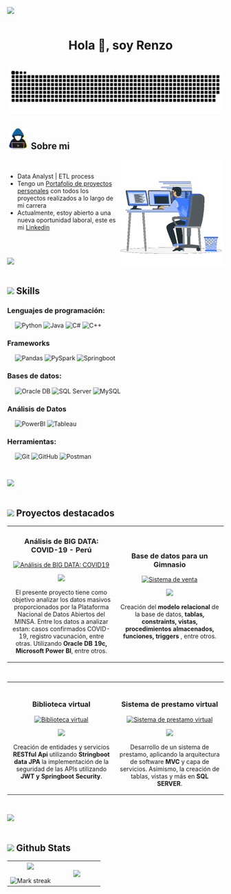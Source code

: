 <img src="https://user-images.githubusercontent.com/73097560/115834477-dbab4500-a447-11eb-908a-139a6edaec5c.gif">

<div id="user-content-toc">
  <ul align="center">
    <summary><h1 style="display: inline-block">Hola 👋, soy Renzo</h1></summary>
  </ul>
</div>


<div align="center">
  <img  src="https://github.com/1999AZZAR/1999AZZAR/blob/main/resources/img/grid-snake.svg"
       alt="snake" /></a>
</div>

## <picture><img src = "https://github.com/0xAbdulKhalid/0xAbdulKhalid/raw/main/assets/mdImages/about_me.gif" width = 50px></picture> **Sobre mi**

<picture> <img align="right" src="https://github.com/0xAbdulKhalid/0xAbdulKhalid/raw/main/assets/mdImages/Right_Side.gif" width = 250px></picture>

<br>

- Data Analyst | ETL process
- Tengo un [Portafolio de proyectos personales](https://renzo1818.github.io/RenzoZavaleta.github.io/) con todos los proyectos realizados a lo largo de mi carrera
- Actualmente, estoy abierto a una nueva oportunidad laboral, este es mi [Linkedin](https://www.linkedin.com/in/renzo-zavaleta-reyes/)

<br><br>

<img src="https://user-images.githubusercontent.com/73097560/115834477-dbab4500-a447-11eb-908a-139a6edaec5c.gif"><br><br>

## <img src="https://media2.giphy.com/media/QssGEmpkyEOhBCb7e1/giphy.gif?cid=ecf05e47a0n3gi1bfqntqmob8g9aid1oyj2wr3ds3mg700bl&rid=giphy.gif" width ="25"><b> Skills</b>

### Lenguajes de programación:
&emsp;
![Python](https://img.shields.io/badge/-Python-000?&logo=Python)
![Java](https://img.shields.io/badge/-Java-000000?style=flat&logo=java)
![C#](https://img.shields.io/badge/C%23-239120?style=flat-square&logo=c-sharp&logoColor=white)
![C++](https://img.shields.io/badge/-C++-000000?style=flat&logo=c%2B%2B)


### Frameworks
&emsp;
![Pandas](https://img.shields.io/badge/-Pandas-000?&logo=Pandas)
![PySpark](https://img.shields.io/badge/-PySpark-000?&logo=PySpark)
![Springboot](https://img.shields.io/badge/-Springboot-000?&logo=Springboot)


### Bases de datos:
&emsp;
![Oracle DB](https://img.shields.io/badge/-OracleDatabase-000?&logo=Oracle)
![SQL Server](https://img.shields.io/badge/-Sql%20Server-000?&logo=microsoft-sql-server)
![MySQL](https://img.shields.io/badge/-MySQL-000?&logo=MySQL)


### Análisis de Datos
&emsp;
![PowerBI](https://img.shields.io/badge/PowerBI-F2C811?style=flat-square&logo=PowerBI&logoColor=white)
![Tableau](https://img.shields.io/badge/Tableau-E97627?style=flat-square&logo=Tableau&logoColor=white)

### Herramientas:
&emsp;
![Git](https://img.shields.io/badge/-Git-000?&logo=Git)
![GitHub](https://img.shields.io/badge/-GitHub-000?&logo=GitHub)
![Postman](https://img.shields.io/badge/-Postman-000?&logo=Postman)


&emsp;

<img src="https://user-images.githubusercontent.com/73097560/115834477-dbab4500-a447-11eb-908a-139a6edaec5c.gif"><br><br>

## <picture><img src = "https://github.com/7oSkaaa/7oSkaaa/blob/main/Images/about_me.gif?raw=true" width = 50px></picture> Proyectos destacados
<table>
<tr>
<td width="50%">
<h3 align="center">Análisis de BIG DATA: COVID-19 - Perú</h3>
<div align="center">
<a href="https://github.com/Renzo1818/Analisis-Datos-COVID19" target="_blank"><img src="https://renzo1818.github.io/RenzoZavaletaReyes.github.io/images/dashboard%20mapa.png" width="400" alt="Análisis de BIG DATA: COVID19"></a>
<p>
<a href="https://github.com/Renzo1818/Analisis-Datos-COVID19" target="_blank">
<img src="https://img.shields.io/badge/CÓDIGO-ff9?style=for-the-badge&logo=github&logoColor=black">
</a>
</p>
<p>El presente proyecto tiene como objetivo analizar los datos masivos proporcionados por la Plataforma Nacional de Datos Abiertos del MINSA. Entre los datos a analizar estan: casos confirmados COVID-19, registro vacunación, entre otras. Utilizando <strong>Oracle DB 19c, Microsoft Power BI</strong>, entre otros.</p>
</div>
                                                                                      
</td>       

<td width="50%">
<h3 align="center">Base de datos para un Gimnasio</h3>
<div align="center">
<a href="https://github.com/Renzo1818/Portafolio_RenzoZavaleta/tree/main/DISE%C3%91O%20BD%20-%20GIMNASIO" target="_blank"><img src="https://renzo1818.github.io/RenzoZavaletaReyes.github.io/images/mssqlserver.png" width="400" alt="Sistema de venta"></a>
<p>
<a href="https://github.com/Renzo1818/Portafolio_RenzoZavaleta/tree/main/DISE%C3%91O%20BD%20-%20GIMNASIO" target="_blank">
<img src="https://img.shields.io/badge/C%C3%93DIGO-cfaae0?style=for-the-badge&logo=github&logoColor=black">
</a>
</p>
<p>Creación del <strong>modelo relacional</strong> de la base de datos, <strong>tablas, constraints, vistas, procedimientos almacenados, funciones, triggers</strong> , entre otros.</p>
</div>
                                                                                      
</td>  
</table>                                                                                 
</div>
<br>


<table>
<tr>
<td width="50%">
<h3 align="center">Biblioteca virtual</h3>
<div align="center">
<a href="https://github.com/Renzo1818/biblioteca-backend/tree/main" target="_blank"><img src="https://renzo1818.github.io/RenzoZavaleta.github.io/images/Bibliote.png" width="400" alt="Biblioteca virtual"></a>
<p>
<a href="https://github.com/Renzo1818/biblioteca-backend/tree/main" target="_blank">
<img src="https://img.shields.io/badge/CÓDIGO-ff9?style=for-the-badge&logo=github&logoColor=black">
</a>
</p>
<p>Creación de entidades y servicios <strong> RESTful Api </strong> utilizando <strong> Stringboot data JPA </strong> la implementación de la seguridad de las APIs utilizando <strong> JWT y Springboot Security</strong>.</p>
</div>
                                                                                      
</td>

<td width="50%">
               <br>
<h3 align="center">Sistema de prestamo virtual</h3>
<div align="center">                                       
<a href="https://github.com/Renzo1818/Portafolio_RenzoZavaleta/tree/main/ASP.NET%20CORE%20MVC" target="_blank"><img src="https://renzo1818.github.io/RenzoZavaleta.github.io/images/main_admin.png" width="400" alt="Sistema de prestamo virtual"></a>
<br>
<p>
<a href="https://github.com/Renzo1818/Portafolio_RenzoZavaleta/tree/main/ASP.NET%20CORE%20MVC" target="_blank">
<img src="https://img.shields.io/badge/C%C3%93DIGO-80ffaa?style=for-the-badge&logo=github&logoColor=black">
</a>
</p>
</p>Desarrollo de un sistema de prestamo, aplicando la arquitectura de software <strong>MVC</strong> y capa de servicios. Asimismo, la creación de tablas, vistas y más en <strong>SQL SERVER</strong>.</p>
</div>                                                             
</table>                                                                                 
</div>
<br>


<img src="https://user-images.githubusercontent.com/73097560/115834477-dbab4500-a447-11eb-908a-139a6edaec5c.gif"><br><br>

## <img src="https://media.giphy.com/media/iY8CRBdQXODJSCERIr/giphy.gif" width="35"><b> Github Stats </b>
 
 <!--- stats & Trophy (start) -->
<p align="center">
  <!--- stats (start) -->
<table align="center">
<tr border="none">
<td width="50%" align="center">
  
  <img  align="center"  src="https://github-readme-stats.vercel.app/api?username=Renzo1818&theme=dark&show_icons=true&count_private=true" />
  <br></br>
  <img  title="🔥 Get streak stats for your profile at git.io/streak-stats" alt="Mark streak" src="https://github-readme-streak-stats.herokuapp.com/?user=Renzo1818&theme=dark&hide_border=false" /> 
</td>

<td width="50%" align="center">

  <img  align="center"  src="https://github-readme-stats.anuraghazra1.vercel.app/api/top-langs/?username=Renzo1818&theme=dark&hide_border=false&no-bg=true&no-frame=true&langs_count=10"/>
  
  </td>
</tr>
</table>





